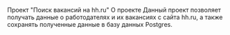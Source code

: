 Проект "Поиск вакансий на hh.ru"
О проекте
Данный проект позволяет получать данные о работодателях и их вакансиях с сайта hh.ru, а также сохранять полученные данные в базу данных Postgres.